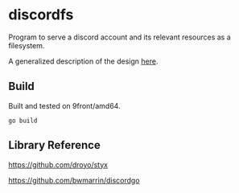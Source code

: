 # discordfs

Program to serve a discord account and its relevant resources as a filesystem.

A generalized description of the design [here](http://blog.postnix.us/2018/05/24/0/).

## Build

Built and tested on 9front/amd64.

	go build

## Library Reference

https://github.com/droyo/styx

https://github.com/bwmarrin/discordgo
